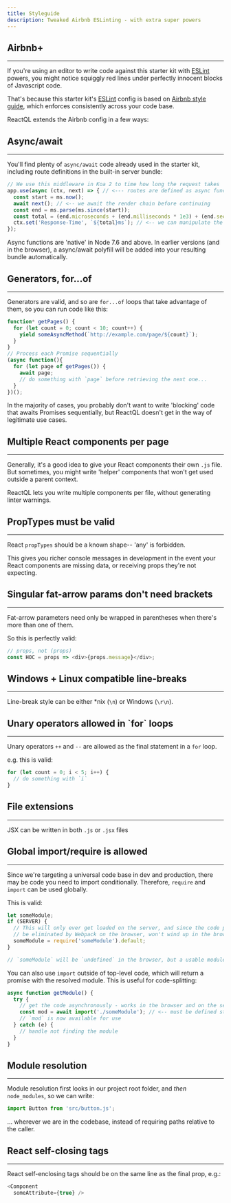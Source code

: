 ```yaml
---
title: Styleguide
description: Tweaked Airbnb ESLinting - with extra super powers
---
```


<h2 id="airbnb">Airbnb+</h2>

---
If you're using an editor to write code against this starter kit with [ESLint](http://eslint.org/) powers, you might notice squiggly red lines under perfectly innocent blocks of Javascript code.

That's because this starter kit's [ESLint](http://eslint.org/) config is based on [Airbnb style guide](https://github.com/airbnb/javascript), which enforces consistently across your code base.

ReactQL extends the Airbnb config in a few ways:

<h2 id="async_await">Async/await</h2>

---
You'll find plenty of `async/await` code already used in the starter kit, including route definitions in the built-in server bundle:

```js
// We use this middleware in Koa 2 to time how long the request takes
app.use(async (ctx, next) => { // <--- routes are defined as async functions
  const start = ms.now();
  await next(); // <-- we await the render chain before continuing
  const end = ms.parse(ms.since(start));
  const total = (end.microseconds + (end.milliseconds * 1e3) + (end.seconds * 1e6)) / 1e3;
  ctx.set('Response-Time', `${total}ms`); // <-- we can manipulate the header later
});
```

Async functions are 'native' in Node 7.6 and above. In earlier versions (and in the browser), a async/await polyfill will be added into your resulting bundle automatically.

<h2 id="generators">Generators, for...of</h2>

---
Generators are valid, and so are `for...of` loops that take advantage of them, so you can run code like this:

```js
function* getPages() {
  for (let count = 0; count < 10; count++) {
    yield someAsyncMethod(`http://example.com/page/${count}`);
  }
}
// Process each Promise sequentially
(async function(){
  for (let page of getPages()) {
    await page;
    // do something with `page` before retrieving the next one...
  }
})();
```

In the majority of cases, you probably don't want to write 'blocking' code that awaits Promises sequentially, but ReactQL doesn't get in the way of legitimate use cases.

<h2 id="multiple_react" title="Multiple React per page">Multiple React components per page</h2>

----
Generally, it's a good idea to give your React components their own `.js` file. But sometimes, you might write 'helper' components that won't get used outside a parent context.

ReactQL lets you write multiple components per file, without generating linter warnings.


<h2 id="propTypes" title="PropTypes">PropTypes must be valid</h2>

---
React `propTypes` should be a known shape-- 'any' is forbidden.

This gives you richer console messages in development in the event your React components are missing data, or receiving props they're not expecting.

<h2 id="fat_arrow" title="Fat-arrow single props">Singular fat-arrow params don't need brackets</h2>

----
Fat-arrow parameters need only be wrapped in parentheses when there's more than one of them.

So this is perfectly valid:

```js
// props, not (props)
const HOC = props => <div>{props.message}</div>;
```

<h2 id="line_breaks" title="Linebreaks">Windows + Linux compatible line-breaks</h2>

---
Line-break style can be either \*nix (`\n`) or Windows (`\r\n`).

<h2 id="unary" title="Unary operators">Unary operators allowed in `for` loops</h2>

---
Unary operators `++` and `--` are allowed as the final statement in a `for` loop.

e.g. this is valid:

```js
for (let count = 0; i < 5; i++) {
  // do something with `i`
}
```

<h2 id="extensions" title="File extensions">File extensions</h2>

---
JSX can be written in both `.js` or `.jsx` files

<h2 id="imports" title="Global import/require">Global import/require is allowed</h2>

----
Since we're targeting a universal code base in dev and production, there may be code you need to import conditionally. Therefore, `require` and `import` can be used globally.

This is valid:

```js
let someModule;
if (SERVER) {
  // This will only ever get loaded on the server, and since the code path will
  // be eliminated by Webpack on the browser, won't wind up in the browser bundle
  someModule = require('someModule').default;
}

// `someModule` will be `undefined` in the browser, but a usable module on the server
```

You can also use `import` outside of top-level code, which will return a promise with the resolved module. This is useful for code-splitting:

```js
async function getModule() {
  try {
    // get the code asynchronously - works in the browser and on the server!
    const mod = await import('./someModule'); // <-- must be defined statically
    // `mod` is now available for use
  } catch (e) {
    // handle not finding the module
  }
}
```

<h2 id="modules">Module resolution</h2>

---
Module resolution first looks in our project root folder, and _then_ `node_modules`, so we can write:

```js
import Button from 'src/button.js';
```

... wherever we are in the codebase, instead of requiring paths relative to the caller.

<h2 id="self_closing">React self-closing tags</h2>

---
React self-enclosing tags should be on the same line as the final prop, e.g.:

```js
<Component
  someAttribute={true} />
```
